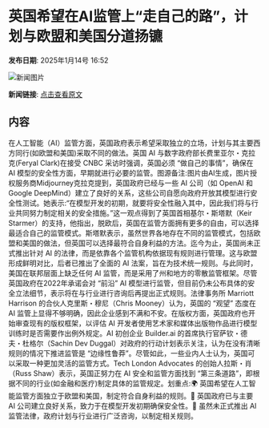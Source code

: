 # ​英国希望在AI监管上“走自己的路”，计划与欧盟和美国分道扬镳

**发布日期**: 2025年1月14号 16:52

![新闻图片](https://pic.chinaz.com/picmap/202005281119277542_8.jpg)

**新闻链接**: [点击查看原文](https://www.aibase.com/zh/news/14708)

## 内容

在人工智能（AI）监管方面，英国政府表示希望采取独立的立场，计划与其主要西方同行(如欧盟和美国)采取不同的做法。英国 AI 与数字政府部长费里亚尔・克拉克(Feryal Clark)在接受 CNBC 采访时强调，英国必须 “做自己的事情”，确保在 AI 模型的安全性方面，早期就进行必要的监管。图源备注:图片由AI生成，图片授权服务商Midjourney克拉克提到，英国政府已经与一些 AI 公司（如 OpenAI 和 Google DeepMind）建立了良好的关系，这些公司自愿向政府开放其模型进行安全性测试。她表示:“在模型开发的初期，就要将安全性融入其中，因此我们将与行业共同努力制定相关的安全措施。”这一观点得到了英国首相基尔・斯塔默（Keir Starmer）的支持，他指出，脱欧后，英国在监管方面拥有更多的自由，可以选择最适合自己的监管模式。斯塔默表示，虽然世界各地存在不同的监管模式，包括欧盟和美国的做法，但英国可以选择最符合自身利益的方法。迄今为止，英国尚未正式推出针对 AI 的法律，而是依靠各个监管机构依据现有规则进行管理。这与欧盟形成鲜明对比，后者已推出了全面的 AI 法案，旨在为技术统一规则。与此同时，美国在联邦层面上缺乏任何 AI 监管，而是采用了州和地方的零散监管框架。尽管英国政府在2022年承诺会对 “前沿” AI 模型进行监管，但目前仍未公布具体的安全立法细节，表示将在与行业进行咨询后再提出正式规则。法律事务所 Marriott Harrison 的合伙人克里斯・穆尼（Chris Mooney）认为，英国的 “观望” 态度在 AI 监管上显得不够明确，因此企业感到不满和不安。在版权方面，英国政府也开始审查现有的版权框架，以评估 AI 开发者使用艺术家和媒体出版物作品进行模型训练时是否需要作出例外规定。AI 初创企业 Builder.ai 的首席执行官萨钦・德夫・杜格尔（Sachin Dev Duggal）对政府的行动计划表示关注，认为在没有清晰规则的情况下推进监管是 “边缘性鲁莽”。尽管如此，一些业内人士认为，英国可以采取一种更加灵活的监管方式。Tech London Advocates 的创始人拉斯・肖（Russ Shaw）表示，英国正努力在 AI 安全和监管方面找到 “第三条道路”，即根据不同的行业(如金融和医疗)制定具体的监管规定。划重点:🌍 英国希望在人工智能监管方面独立于欧盟和美国，制定符合自身利益的规则。🤝 英国政府已与主要 AI 公司建立良好关系，致力于在模型开发初期确保安全性。📝 虽然未正式推出 AI 监管法律，政府计划与行业进行广泛咨询，以制定相关规则。
